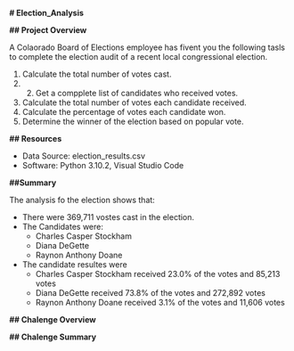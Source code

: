 **# Election_Analysis**


**## Project Overview**

A Colaorado Board of Elections employee has fivent you the following tasls to complete the election audit of a recent local congressional election.

1. Calculate the total number of votes cast.
2. 2. Get a compplete list of candidates who received votes.
3. Calculate the total number of votes each candidate received.
4. Calculate the percentage of votes each candidate won.
5. Determine the winner of the election based on popular vote.

**## Resources**
- Data Source: election_results.csv
- Software: Python 3.10.2, Visual Studio Code

**##Summary**

The analysis fo the election shows that:
- There were 369,711 vostes cast in the election.
- The Candidates were:
  - Charles Casper Stockham
  - Diana DeGette
  - Raynon Anthony Doane
- The candidate resultes were
  - Charles Casper Stockham received 23.0% of the votes and 85,213 votes
  - Diana DeGette received 73.8% of the votes and 272,892 votes
  - Raynon Anthony Doane received 3.1% of the votes and 11,606 votes

**## Chalenge Overview**

**## Chalenge Summary**
